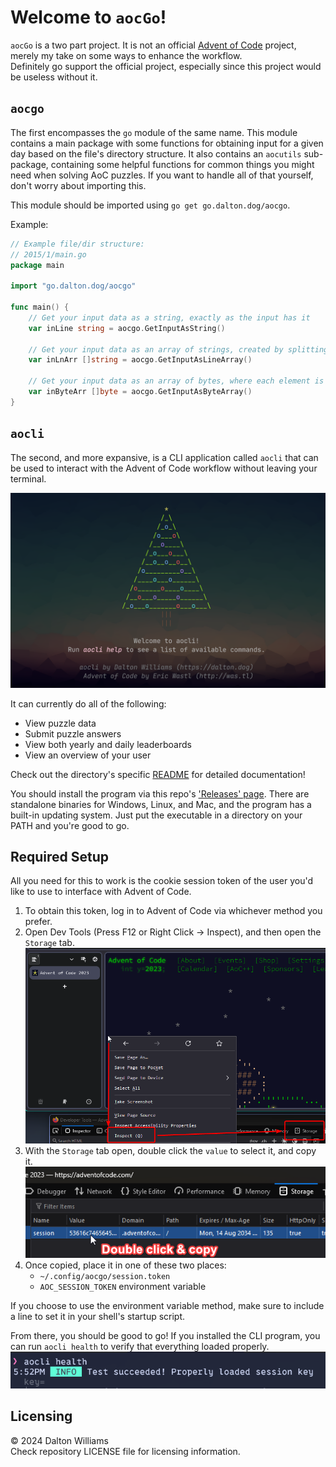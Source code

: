 # Welcome to `aocGo`!

`aocGo` is a two part project. It is not an official [Advent of Code](https://adventofcode.com/) project, merely my take on some ways to enhance the workflow.  
Definitely go support the official project, especially since this project would be useless without it.  

## `aocgo`

The first encompasses the `go` module of the same name. This module contains a main package with some functions for obtaining input for a given day based on the file's directory structure. It also contains an `aocutils` sub-package, containing some helpful functions for common things you might need when solving AoC puzzles. If you want to handle all of that yourself, don't worry about importing this.

This module should be imported using `go get go.dalton.dog/aocgo`.

Example:
```go
// Example file/dir structure:
// 2015/1/main.go
package main

import "go.dalton.dog/aocgo"

func main() {
    // Get your input data as a string, exactly as the input has it
    var inLine string = aocgo.GetInputAsString()

    // Get your input data as an array of strings, created by splitting input on newline characters
    var inLnArr []string = aocgo.GetInputAsLineArray()

    // Get your input data as an array of bytes, where each element is a single byte of the input
    var inByteArr []byte = aocgo.GetInputAsByteArray()
}
```

## `aocli`

The second, and more expansive, is a CLI application called `aocli` that can be used to interact with the Advent of Code workflow without leaving your terminal.

!["aocli landing page"](./assets/LandingPage.png)

It can currently do all of the following:
- View puzzle data
- Submit puzzle answers
- View both yearly and daily leaderboards
- View an overview of your user

Check out the directory's specific [README](https://github.com/DaltonSW/aocgo/tree/main/cmd/aocli) for detailed documentation!

You should install the program via this repo's ['Releases' page](https://github.com/DaltonSW/aocgo/releases/latest). There are standalone binaries for Windows, Linux, and Mac, and the program has a built-in updating system. Just put the executable in a directory on your PATH and you're good to go.

## Required Setup

All you need for this to work is the cookie session token of the user you'd like to use to interface with Advent of Code.

1. To obtain this token, log in to Advent of Code via whichever method you prefer.
2. Open Dev Tools (Press F12 or Right Click -> Inspect), and then open the `Storage` tab. 
![Storage Tab](./assets/Step2.png)
3. With the `Storage` tab open, double click the `value` to select it, and copy it.
![Session Token](./assets/Step3.png)
4. Once copied, place it in one of these two places:
    - `~/.config/aocgo/session.token`
    - `AOC_SESSION_TOKEN` environment variable  
  
If you choose to use the environment variable method, make sure to include a line to set it in your shell's startup script.

From there, you should be good to go! If you installed the CLI program, you can run `aocli health` to verify that everything loaded properly.
![aocli health](./assets/aocliHealth.png)


## Licensing

© 2024 Dalton Williams  
Check repository LICENSE file for licensing information.
